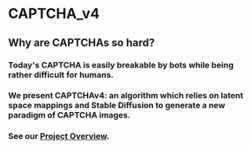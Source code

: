 # CAPTCHA_v4
## Why are CAPTCHAs so hard? 
### Today's CAPTCHA is easily breakable by bots while being rather difficult for humans. 

### We present **CAPTCHAv4**: an algorithm which relies on **latent space mappings** and **Stable Diffusion** to generate a new paradigm of CAPTCHA images.


### See our [Project Overview](https://docs.google.com/presentation/d/1zOR-NSzkrreDXjFbpJCGdIAEKUZLs6rFvFbltQuNXa4/edit#slide=id.g16a1048099d_0_479).
